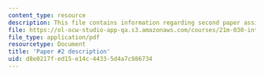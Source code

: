 ```yaml
---
content_type: resource
description: This file contains information regarding second paper assignment.
file: https://ol-ocw-studio-app-qa.s3.amazonaws.com/courses/21m-030-introduction-to-world-music-spring-2013/d8e0217fed15e14c44335d4a7c986734_MIT21M_030S13_paper2.pdf
file_type: application/pdf
resourcetype: Document
title: 'Paper #2 description'
uid: d8e0217f-ed15-e14c-4433-5d4a7c986734
---
```


